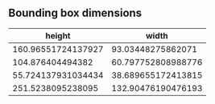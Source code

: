 ## Bounding box dimensions

|       height        |      width           |
|---------------------|----------------------|
|160.96551724137927   |    93.03448275862071 |
|104.876404494382     |   60.797752808988776 |
|55.724137931034434   |   38.689655172413815 |
|251.5238095238095    |   132.90476190476193 |

